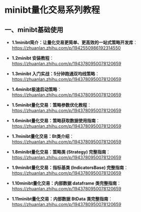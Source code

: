 # **minibt量化交易系列教程**

## 一、minibt基础使用

- **1.1minibt简介：让量化交易更简单、更高效的一站式策略开发库**：https://zhuanlan.zhihu.com/p/1942550986192314550

- **1.2minibt 安装教程**：https://zhuanlan.zhihu.com/p/1943780950078120659
- **1.3minibt 入门实战：5分钟跑通双均线策略**：https://zhuanlan.zhihu.com/p/1943780950078120659
- **1.4minibt极速启动策略**：https://zhuanlan.zhihu.com/p/1943780950078120659
- **1.5minibt量化交易：策略参数优化教程**：https://zhuanlan.zhihu.com/p/1943780950078120659
- **1.6minibt量化交易：策略获取数据使用指南**：https://zhuanlan.zhihu.com/p/1943780950078120659
- **1.7minibt量化交易：Bt类介绍**：https://zhuanlan.zhihu.com/p/1943780950078120659
- **1.8minibt量化交易：策略类 (Strategy) 完整指南**：https://zhuanlan.zhihu.com/p/1943780950078120659
- **1.9minibt量化交易：指标基类 (IndicatorsBase) 完整指南**：https://zhuanlan.zhihu.com/p/1943780950078120659
- **1.10minibt量化交易：内部数据 dataframe 类完整指南**：https://zhuanlan.zhihu.com/p/1943780950078120659
- **1.11minibt量化交易：内部数据 BtData 类完整指南**：https://zhuanlan.zhihu.com/p/1943780950078120659
